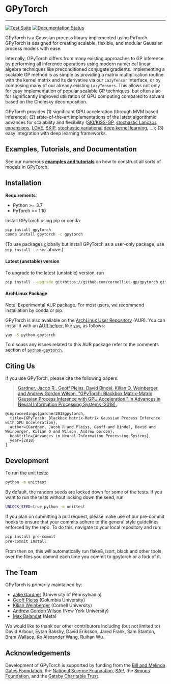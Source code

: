 # GPyTorch

---
[![Test Suite](https://github.com/cornellius-gp/gpytorch/actions/workflows/run_test_suite.yml/badge.svg)](https://github.com/cornellius-gp/gpytorch/actions/workflows/run_test_suite.yml)
[![Documentation Status](https://readthedocs.org/projects/gpytorch/badge/?version=latest)](https://gpytorch.readthedocs.io/en/latest/?badge=latest)

GPyTorch is a Gaussian process library implemented using PyTorch. GPyTorch is designed for creating scalable, flexible, and modular Gaussian process models with ease.

Internally, GPyTorch differs from many existing approaches to GP inference by performing all inference operations using modern numerical linear algebra techniques like preconditioned conjugate gradients. Implementing a scalable GP method is as simple as providing a matrix multiplication routine with the kernel matrix and its derivative via our `LazyTensor` interface, or by composing many of our already existing `LazyTensors`. This allows not only for easy implementation of popular scalable GP techniques, but often also for significantly improved utilization of GPU computing compared to solvers based on the Cholesky decomposition.

GPyTorch provides (1) significant GPU acceleration (through MVM based inference); (2) state-of-the-art implementations of the latest algorithmic advances for scalability and flexibility ([SKI/KISS-GP](http://proceedings.mlr.press/v37/wilson15.pdf), [stochastic Lanczos expansions](https://arxiv.org/abs/1711.03481), [LOVE](https://arxiv.org/pdf/1803.06058.pdf), [SKIP](https://arxiv.org/pdf/1802.08903.pdf), [stochastic variational](https://arxiv.org/pdf/1611.00336.pdf) [deep kernel learning](http://proceedings.mlr.press/v51/wilson16.pdf), ...); (3) easy integration with deep learning frameworks.

## Examples, Tutorials, and Documentation

See our numerous [**examples and tutorials**](https://gpytorch.readthedocs.io/en/latest/) on how to construct all sorts of models in GPyTorch.

## Installation

**Requirements**:
- Python >= 3.7
- PyTorch >= 1.10

Install GPyTorch using pip or conda:

```bash
pip install gpytorch
conda install gpytorch -c gpytorch
```

(To use packages globally but install GPyTorch as a user-only package, use `pip install --user` above.)

#### Latest (unstable) version

To upgrade to the latest (unstable) version, run

```bash
pip install --upgrade git+https://github.com/cornellius-gp/gpytorch.git
```

#### ArchLinux Package
Note: Experimental AUR package. For most users, we recommend installation by conda or pip.

GPyTorch is also available on the [ArchLinux User Repository](https://wiki.archlinux.org/index.php/Arch_User_Repository) (AUR).
You can install it with an [AUR helper](https://wiki.archlinux.org/index.php/AUR_helpers), like [`yay`](https://aur.archlinux.org/packages/yay/), as follows:

```bash
yay -S python-gpytorch
```
To discuss any issues related to this AUR package refer to the comments section of
[`python-gpytorch`](https://aur.archlinux.org/packages/python-gpytorch/).

## Citing Us

If you use GPyTorch, please cite the following papers:
> [Gardner, Jacob R., Geoff Pleiss, David Bindel, Kilian Q. Weinberger, and Andrew Gordon Wilson. "GPyTorch: Blackbox Matrix-Matrix Gaussian Process Inference with GPU Acceleration." In Advances in Neural Information Processing Systems (2018).](https://arxiv.org/abs/1809.11165)
```
@inproceedings{gardner2018gpytorch,
  title={GPyTorch: Blackbox Matrix-Matrix Gaussian Process Inference with GPU Acceleration},
  author={Gardner, Jacob R and Pleiss, Geoff and Bindel, David and Weinberger, Kilian Q and Wilson, Andrew Gordon},
  booktitle={Advances in Neural Information Processing Systems},
  year={2018}
}
```

## Development

To run the unit tests:
```bash
python -m unittest
```

By default, the random seeds are locked down for some of the tests.
If you want to run the tests without locking down the seed, run
```bash
UNLOCK_SEED=true python -m unittest
```

If you plan on submitting a pull request, please make use of our pre-commit hooks to ensure that your commits adhere
to the general style guidelines enforced by the repo. To do this, navigate to your local repository and run:
```bash
pip install pre-commit
pre-commit install
```
From then on, this will automatically run flake8, isort, black and other tools over the files you commit each time you commit to gpytorch or a fork of it.

## The Team

GPyTorch is primarily maintained by:
- [Jake Gardner](https://www.cis.upenn.edu/~jacobrg/index.html) (University of Pennsylvania)
- [Geoff Pleiss](http://github.com/gpleiss) (Columbia University)
- [Kilian Weinberger](http://kilian.cs.cornell.edu/) (Cornell University)
- [Andrew Gordon Wilson](https://cims.nyu.edu/~andrewgw/) (New York University)
- [Max Balandat](https://research.fb.com/people/balandat-max/) (Meta)

We would like to thank our other contributors including (but not limited to)  David Arbour, Eytan Bakshy, David Eriksson, Jared Frank, Sam Stanton, Bram Wallace, Ke Alexander Wang, Ruihan Wu.

## Acknowledgements
Development of GPyTorch is supported by funding from
the [Bill and Melinda Gates Foundation](https://www.gatesfoundation.org/),
the [National Science Foundation](https://www.nsf.gov/),
[SAP](https://www.sap.com/index.html),
the [Simons Foundation](https://www.simonsfoundation.org),
and the [Gatsby Charitable Trust](https://www.gatsby.org.uk).
